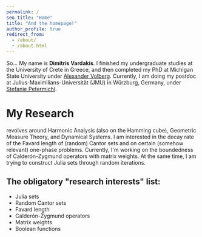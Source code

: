 ```yaml
---
permalink: /
seo_title: "Home"
title: "And the homepage!"
author_profile: true
redirect_from: 
  - /about/
  - /about.html
---
```


So... My name is **Dimitris Vardakis**. I finished my undergraduate studies at the University of Crete in Greece, and then completed my PhD at Michigan State University under [Alexander Volberg](https://www.researchgate.net/profile/Alexander-Volberg). Currently, I am doing my postdoc at Julius-Maximilians-Universität (JMU) in Würzburg, Germany, under [Stefanie Petermichl](https://www.mathematik.uni-wuerzburg.de/en/harmonicanalysis/team/petermichl-stefanie/).

My Research
======
revolves around Harmonic Analysis (also on the Hamming cube), Geometric Measure Theory, and Dynamical Systems. I am interested in the decay rate of the Favard length of (random) Cantor sets and on certain (somehow relevant) one-phase problems. Currently, I'm working on the boundedness of Calderón-Zygmund operators with matrix weights. At the same time, I am trying to construct Julia sets through random iterations.

The obligatory "research interests" list:
------
- Julia sets
- Random Cantor sets
- Favard length
- Calderón-Zygmund operators
- Matrix weights
- Boolean functions